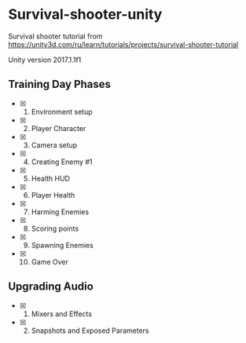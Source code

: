 # Survival-shooter-unity
Survival shooter tutorial from https://unity3d.com/ru/learn/tutorials/projects/survival-shooter-tutorial

Unity version 2017.1.1f1

## Training Day Phases

- [x] 01. Environment setup
- [x] 02. Player Character
- [x] 03. Camera setup
- [x] 04. Creating Enemy #1
- [x] 05. Health HUD
- [x] 06. Player Health
- [x] 07. Harming Enemies
- [x] 08. Scoring points
- [x] 09. Spawning Enemies
- [x] 10. Game Over

## Upgrading Audio

- [x] 01. Mixers and Effects
- [x] 02. Snapshots and Exposed Parameters